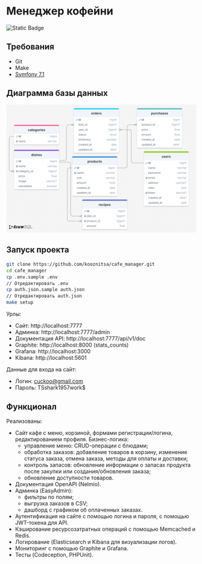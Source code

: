 # Менеджер кофейни

![Static Badge](https://img.shields.io/badge/development-ongoing-blue)

## Требования

- Git
- Make
- [Symfony 7.1](https://symfony.com/doc/current/setup.html)

## Диаграмма базы данных

![Диаграмма базы данных](https://raw.githubusercontent.com/kooznitsa/cafe_manager/refs/heads/main/sql_diagram.png)

## Запуск проекта

```bash
git clone https://github.com/kooznitsa/cafe_manager.git
cd cafe_manager
cp .env.sample .env
// Отредактировать .env
cp auth.json.sample auth.json
// Отредактировать auth.json
make setup
```

Урлы:

- Сайт: http://localhost:7777
- Админка: http://localhost:7777/admin
- Документация API: http://localhost:7777/api/v1/doc
- Graphite: http://localhost:8000 (stats_counts)
- Grafana: http://localhost:3000
- Kibana: http://localhost:5601

Данные для входа на сайт:

- Логин: cuckoo@gmail.com
- Пароль: TSshark1957work$

## Функционал

Реализованы:

- Сайт кафе с меню, корзиной, формами регистрации/логина, редактированием профиля. Бизнес-логика:
  - управление меню: CRUD-операции с блюдами;
  - обработка заказов: добавление товаров в корзину, изменение статуса заказа, отмена заказа, методы для оплаты и доставки;
  - контроль запасов: обновление информации о запасах продукта после закупки или создания/обновления заказа;
  - обновление доступности товаров.
- Документация OpenAPI (Nelmio).
- Админка (EasyAdmin):
  - фильтры по полям;
  - выгрузка заказов в CSV;
  - дашборд с графиком об оплаченных заказах.
- Аутентификация на сайте с помощью логина и пароля, с помощью JWT-токена для API.
- Кэширование ресурсозатратных операций с помощью Memcached и Redis.
- Логирование (Elasticsearch и Kibana для визуализации логов).
- Мониторинг с помощью Graphite и Grafana.
- Тесты (Codeception, PHPUnit).
